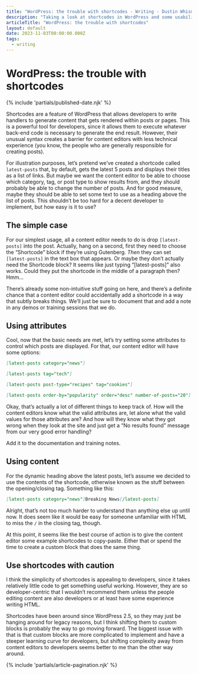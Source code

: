 ```yaml
---
title: "WordPress: the trouble with shortcodes - Writing - Dustin Whisman"
description: "Taking a look at shortcodes in WordPress and some usability problems for content editors."
articleTitle: "WordPress: the trouble with shortcodes"
layout: default
date: 2023-11-03T00:00:00.000Z
tags:
  - writing
---
```


# WordPress: the trouble with shortcodes

{% include 'partials/published-date.njk' %}

Shortcodes are a feature of WordPress that allows developers to write handlers to generate content that gets rendered within posts or pages. This is a powerful tool for developers, since it allows them to execute whatever back-end code is necessary to generate the end result. However, their unusual syntax creates a barrier for content editors with less technical experience (you know, the people who are generally responsible for creating posts).

For illustration purposes, let’s pretend we’ve created a shortcode called `latest-posts` that, by default, gets the latest 5 posts and displays their titles as a list of links. But maybe we want the content editor to be able to choose which category, tag, or post type to show results from, and they should probably be able to change the number of posts. And for good measure, maybe they should be able to set some text to use as a heading above the list of posts. This shouldn’t be too hard for a decent developer to implement, but how easy is it to use?

## The simple case

For our simplest usage, all a content editor needs to do is drop `[latest-posts]` into the post. Actually, hang on a second, first they need to choose the “Shortcode” block if they’re using Gutenberg. *Then* they can set `[latest-posts]` in the text box that appears. Or maybe they don’t actually need the Shortcode block? It seems like just typing “[latest-posts]” also works. Could they put the shortcode in the middle of a paragraph then? Hmm…

There’s already some non-intuitive stuff going on here, and there’s a definite chance that a content editor could accidentally add a shortcode in a way that subtly breaks things. We’ll just be sure to document that and add a note in any demos or training sessions that we do.

## Using attributes

Cool, now that the basic needs are met, let’s try setting some attributes to control which posts are displayed. For that, our content editor will have some options:

```markdown
[latest-posts category="news"]

[latest-posts tag="tech"]

[latest-posts post-type="recipes" tag="cookies"]

[latest-posts order-by="popularity" order="desc" number-of-posts="20"]
```

Okay, that’s actually a lot of different things to keep track of. How will the content editors know what the valid attributes are, let alone what the valid values for those attributes are? And how will they know what they got wrong when they look at the site and just get a “No results found” message from our very good error handling?

Add it to the documentation and training notes.

## Using content

For the dynamic heading above the latest posts, let’s assume we decided to use the contents of the shortcode, otherwise known as the stuff between the opening/closing tag. Something like this:

```markdown
[latest-posts category="news"]Breaking News[/latest-posts]
```

Alright, that’s not too much harder to understand than anything else up until now. It does seem like it would be easy for someone unfamiliar with HTML to miss the `/` in the closing tag, though.

At this point, it seems like the best course of action is to give the content editor some example shortcodes to copy-paste. Either that or spend the time to create a custom block that does the same thing.

## Use shortcodes with caution

I think the simplicity of shortcodes is appealing to developers, since it takes relatively little code to get something useful working. However, they are so developer-centric that I wouldn’t recommend them unless the people editing content are also developers or at least have some experience writing HTML.

Shortcodes have been around since WordPress 2.5, so they may just be hanging around for legacy reasons, but I think shifting them to custom blocks is probably the way to go moving forward. The biggest issue with that is that custom blocks are more complicated to implement and have a steeper learning curve for developers, but shifting complexity away from content editors to developers seems better to me than the other way around.

{% include 'partials/article-pagination.njk' %}
